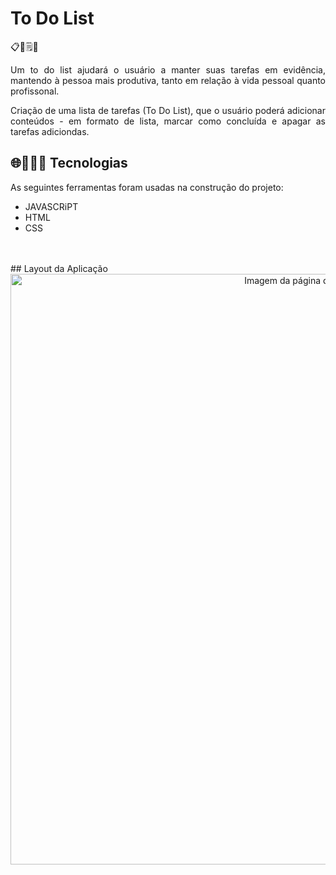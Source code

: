 # To Do List
📋📅🗒📝

<p align="justify">Um to do list ajudará o usuário a manter suas tarefas em evidência, mantendo à pessoa mais produtiva, tanto em relação à vida pessoal quanto profissonal. </p>

<p align="justify">Criação de uma lista de tarefas (To Do List), que o usuário poderá adicionar conteúdos - em formato de lista, marcar como concluída e apagar as tarefas adiciondas. </p>

## 🌐👩🏻‍💻 Tecnologias 

As seguintes ferramentas foram usadas na construção do projeto: 
<br>
- JAVASCRiPT
- HTML
- CSS


<br>
<br>
## Layout da Aplicação 
<div align= "center">
  <img width="945" alt="Imagem da página do To Do List" src="https://user-images.githubusercontent.com/89019231/151370769-8e7b8860-6e2b-4a99-aee0-0040fddf8dce.png">
</div>
